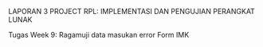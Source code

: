 LAPORAN 3 PROJECT RPL: IMPLEMENTASI DAN PENGUJIAN PERANGKAT LUNAK

Tugas Week 9: Ragamuji data masukan error Form IMK
